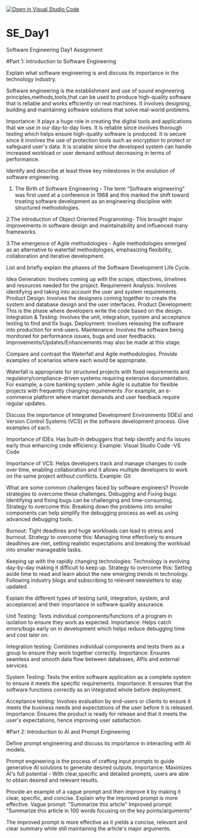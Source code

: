 [![Open in Visual Studio Code](https://classroom.github.com/assets/open-in-vscode-2e0aaae1b6195c2367325f4f02e2d04e9abb55f0b24a779b69b11b9e10269abc.svg)](https://classroom.github.com/online_ide?assignment_repo_id=18534812&assignment_repo_type=AssignmentRepo)
# SE_Day1
Software Engineering Day1 Assignment

#Part 1: Introduction to Software Engineering

Explain what software engineering is and discuss its importance in the technology industry.

Software engineering is the establishment and use of sound engineering principles,methods,tools,that can be used to produce high-quality software that is reliable and works efficiently on real machines. It involves designing, building and maintaining software solutions that solve real-world problems.

Importance: It plays a huge role in creating the digital tools and applications that we use in our day-to-day lives.
It is reliable since involves thorough testing which helps ensure high-quality software is produced.
It is secure since it involves the use of protection tools such as encryption to protect or safeguard user's data.
It is scalable since the developed system can handle increased workload or user demand without decreasing in terms of performance.

Identify and describe at least three key milestones in the evolution of software engineering.
1. The Birth of Software Engineering - The term "Software engineering" was first used at a conference in 1968 and this marked the shift toward treating software development as an engineering discipline with structured methodologies.

2.The introduction of Object Oriented Programming- This brought major improvements in software design and maintainability and influenced many frameworks.

3.The emergence of Agile methodologies - Agile methodologies emerged as an alternative to waterfall methodologies, emphasizing flexibility, collaboration and iterative development.

List and briefly explain the phases of the Software Development Life Cycle.

Idea Generation: Involves coming up with the scope, objectives, timelines and resources needed for the project.
Requirement Analysis: Involves identifying and taking into account the user and system requirements.
Product Design: Involves the designers coming together to create the system and database design and the user interfaces.
Product Development: This is the phase where developers write the code based on the design.
Integration & Testing: Involves the unit, integration, system and acceptance testing to find and fix bugs.
Deployment: Involves releasing the software into production for end-users.
Maintenance: Involves the software being monitored for performance issues, bugs and user feedbacks. Improvements/Updates/Enhancements may also be made at this stage.

Compare and contrast the Waterfall and Agile methodologies. Provide examples of scenarios where each would be appropriate.

Waterfall is appropriate for structured projects with fixed requirements and regulatory/compliance-driven systems requiring extensive documentation. For example, a core banking system ,while Agile is suitable for flexible projects with frequently changing requirements .For example, an e-commerce platform where market demands and user feedback require regular updates.

Discuss the importance of Integrated Development Environments (IDEs) and Version Control Systems (VCS) in the software development process. Give examples of each.

Importance of IDEs: Has built-in debuggers that help identify and fix issues early thus enhancing code efficiency.
Example: Visual Studio Code -VS Code

Importance of VCS: Helps developers track and manage changes to code over time, enabling collaboration and it allows multiple developers to work on the same project without conflicts.
Example: Git

What are some common challenges faced by software engineers? Provide strategies to overcome these challenges.
Debugging and Fixing bugs: Identifying and fixing bugs can be challenging and time-consuming.
Strategy to overcome this: Breaking down the problems into smaller components can help simplify the debugging process as well as using advanced debugging tools.

Burnout: Tight deadlines and huge workloads can lead to stress and burnout.
Strategy to overcome this: Managing time effectively to ensure deadlines are met, setting realistic expectations and breaking the workload into smaller manageable tasks.

Keeping  up with the rapidly changing technologies: Technology is evolving day-by-day making it difficult to keep up.
Strategy to overcome this: Setting aside time to read and learn about the new emerging trends in technology. Following industry blogs and subscribing to relevant newsletters to stay updated.

Explain the different types of testing (unit, integration, system, and acceptance) and their importance in software quality assurance.

Unit Testing: Tests individual components/functions of a program in isolation to ensure they work as expected.
Importance: Helps catch errors/bugs early on in development which helps reduce debugging time and cost later on.

Integration testing: Combines individual components and tests them as a group to ensure they work together correctly.
Importance: Ensures seamless and smooth data flow between databases, APIs and external services.

System Testing: Tests the entire software application as a complete system to ensure it meets the specific requirements.
Importance: It ensures that the software functions correctly as an integrated whole before deployment.

Acceptance testing: Involves evaluation by end-users or clients to ensure it meets the business needs and expectations of the user before it is released.
Importance: Ensures the product is ready for release and that it meets the user's expectations, hence improving user satisfaction.

#Part 2: Introduction to AI and Prompt Engineering


Define prompt engineering and discuss its importance in interacting with AI models.

Prompt engineering is the process of crafting input prompts to guide generative AI solutions to generate desired outputs.
Importance:
Maximizes AI's full potential - With clear,specific and detailed prompts, users are able to obtain desired and relevant results.

Provide an example of a vague prompt and then improve it by making it clear, specific, and concise. Explain why the improved prompt is more effective.
Vague prompt: "Summarize this article"
Improved prompt: "Summarize this article in 100 words focusing on the key points/arguments"

The improved prompt is more effective as it yields a concise, relevant and clear summary while still maintaining the article's major arguments.
